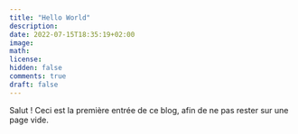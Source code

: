 ```yaml
---
title: "Hello World"
description: 
date: 2022-07-15T18:35:19+02:00
image: 
math: 
license: 
hidden: false
comments: true
draft: false
---
```


Salut ! Ceci est la première entrée de ce blog, afin de ne pas rester sur une page vide.
